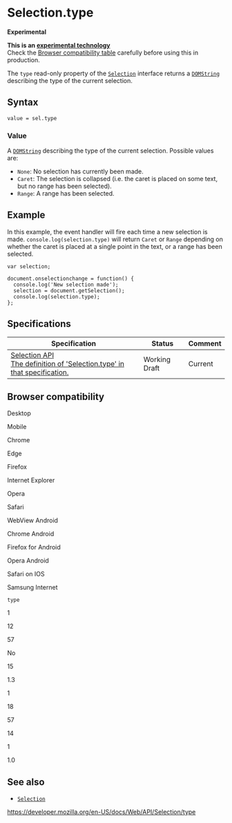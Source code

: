 Selection.type
==============

**Experimental**

**This is an [experimental technology](https://developer.mozilla.org/en-US/docs/MDN/Guidelines/Conventions_definitions#experimental)**  
Check the [Browser compatibility table](#browser_compatibility) carefully before using this in production.

The `type` read-only property of the [`Selection`](../selection) interface returns a [`DOMString`](../domstring) describing the type of the current selection.

Syntax
------

    value = sel.type

### Value

A [`DOMString`](../domstring) describing the type of the current selection. Possible values are:

-   `None`: No selection has currently been made.
-   `Caret`: The selection is collapsed (i.e. the caret is placed on some text, but no range has been selected).
-   `Range`: A range has been selected.

Example
-------

In this example, the event handler will fire each time a new selection is made. `console.log(selection.type)` will return `Caret` or `Range` depending on whether the caret is placed at a single point in the text, or a range has been selected.

    var selection;

    document.onselectionchange = function() {
      console.log('New selection made');
      selection = document.getSelection();
      console.log(selection.type);
    };

Specifications
--------------

<table><thead><tr class="header"><th>Specification</th><th>Status</th><th>Comment</th></tr></thead><tbody><tr class="odd"><td><a href="https://w3c.github.io/selection-api/#dom-selection-type">Selection API<br />
<span class="small">The definition of 'Selection.type' in that specification.</span></a></td><td><span class="spec-wd">Working Draft</span></td><td>Current</td></tr></tbody></table>

Browser compatibility
---------------------

Desktop

Mobile

Chrome

Edge

Firefox

Internet Explorer

Opera

Safari

WebView Android

Chrome Android

Firefox for Android

Opera Android

Safari on IOS

Samsung Internet

`type`

1

12

57

No

15

1.3

1

18

57

14

1

1.0

See also
--------

-   [`Selection`](../selection)

<a href="https://developer.mozilla.org/en-US/docs/Web/API/Selection/type" class="_attribution-link">https://developer.mozilla.org/en-US/docs/Web/API/Selection/type</a>
